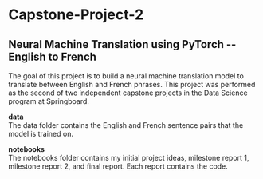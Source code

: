 # Capstone-Project-2

## Neural Machine Translation using PyTorch -- English to French

The goal of this project is to build a neural machine translation model to translate between English and French phrases. This project was performed as the second of two independent capstone projects in the Data Science program at Springboard. 

**data**  
The data folder contains the English and French sentence pairs that the model is trained on.

**notebooks**  
The notebooks folder contains my initial project ideas, milestone report 1, milestone report 2, and final report. Each report contains the code.
